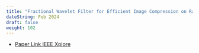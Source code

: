 ```yaml
---
title: "Fractional Wavelet Filter for Efficient Image Compression on Raspberry Pi Zero"
dateString: Feb 2024
draft: false
weight: 102
---
```


- [Paper Link IEEE Xplore](https://ieeexplore.ieee.org/abstract/document/10435988) 